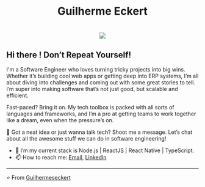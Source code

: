 <h1 align="center">
 Guilherme Eckert
</h1>

<h1 align="center"> 
  <img src="https://media.giphy.com/media/3lvqNXheb679S/giphy.gif" />
</h1>

##  Hi there ! Don’t Repeat Yourself!

I'm a Software Engineer who loves turning tricky projects into big wins. Whether it’s building cool web apps or getting deep into ERP systems, I’m all about diving into challenges and coming out with some great stories to tell. I’m super into making software that’s not just good, but scalable and efficient.

Fast-paced? Bring it on. My tech toolbox is packed with all sorts of languages and frameworks, and I’m a pro at getting teams to work together like a dream, even when the pressure’s on.

💬 Got a neat idea or just wanna talk tech? Shoot me a message. Let’s chat about all the awesome stuff we can do in software engineering!

- 🌱 I’m my current stack is Node.js | ReactJS | React Native | TypeScript.
- 📫 How to reach me: [Email](guilhermeseckert1@gmail.com), [LinkedIn](https://www.linkedin.com/in/guilherme-eckert/)
---

⭐ From [Guilhermeseckert](https://github.com/guilhermeseckert)

